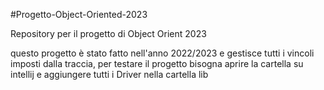 #Progetto-Object-Oriented-2023

Repository per il progetto di Object Orient 2023

questo progetto è stato fatto nell'anno 2022/2023 e gestisce tutti i vincoli imposti dalla traccia, per testare il progetto bisogna aprire la cartella  su intellij e aggiungere tutti i Driver nella cartella lib
